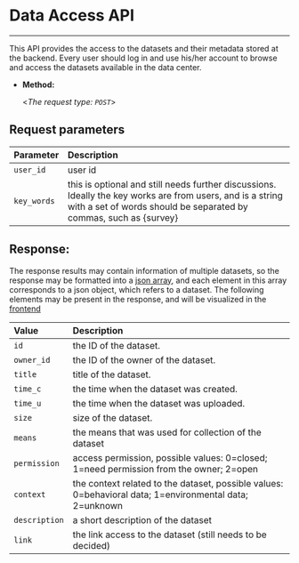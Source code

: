 # **Data Access API**
----
  This API provides the access to the datasets and their metadata stored at the backend. Every user should log in and use his/her account to browse and access the datasets available in the data center. 


* **Method:**
  
  <_The request type: `POST`_>

## **Request parameters**

| Parameter | Description                                                                                 |
|:-------------------|:--------------------------------------------------------------------------------------------|
| `user_id`   | user id |
| `key_words`  | this is optional and still needs further discussions. Ideally the key works are from users, and is a string with a set of words should be separated by commas, such as {survey} | 
   



 ## **Response:**
The response results may contain information of multiple datasets, so the response may be formatted into a [json array](https://stackoverflow.com/questions/12289844/difference-between-jsonobject-and-jsonarray), and each element in this array corresponds to a json object, which refers to a dataset. The following elements may be present in the response, and will be visualized in the [frontend](https://vitality-data-center.github.io/) 
 
| Value | Description                                                                                 |
|:-------------------|:--------------------------------------------------------------------------------------------|
| `id`   | the ID of the dataset. |
| `owner_id`   | the ID of the owner of the dataset. |
| `title`   | title of the dataset. |
| `time_c`  | the time when the dataset was created. | 
| `time_u`  | the time when the dataset was uploaded. | 
| `size`  | size of the dataset.                |
| `means` | the means that was used for collection of the dataset|
| `permission` | access permission, possible values: 0=closed; 1=need permission from the owner; 2=open|
| `context` | the context related to the dataset, possible values: 0=behavioral data; 1=environmental data; 2=unknown|
| `description` | a short description of the dataset|
| `link` | the link access to the dataset (still needs to be decided)|


